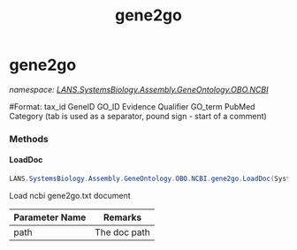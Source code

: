 ﻿---
title: gene2go
---

# gene2go
_namespace: [LANS.SystemsBiology.Assembly.GeneOntology.OBO.NCBI](N-LANS.SystemsBiology.Assembly.GeneOntology.OBO.NCBI.html)_

#Format: tax_id GeneID GO_ID Evidence Qualifier GO_term PubMed Category (tab is used as a separator, pound sign - start of a comment)

### Methods

#### LoadDoc
```csharp
LANS.SystemsBiology.Assembly.GeneOntology.OBO.NCBI.gene2go.LoadDoc(System.String)
```
Load ncbi gene2go.txt document

|Parameter Name|Remarks|
|--------------|-------|
|path|The doc path|





